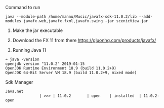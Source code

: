 Command to run
```
java --module-path /home/mannu/Music/javafx-sdk-11.0.2/lib --add-modules javafx.web,javafx.fxml,javafx.swing -jar scenicView.jar 
```

1. Make the jar executable

1. Download the FX 11 from there
  https://gluonhq.com/products/javafx/
  
1. Running Java 11
```
➜ java -version
openjdk version "11.0.2" 2019-01-15
OpenJDK Runtime Environment 18.9 (build 11.0.2+9)
OpenJDK 64-Bit Server VM 18.9 (build 11.0.2+9, mixed mode)
```


Sdk Manager
```
Java.net         
               | >>> | 11.0.2       | open    | installed  | 11.0.2-open   
```
